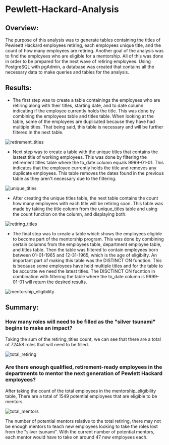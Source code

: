 # Pewlett-Hackard-Analysis
## Overview:

The purpose of this analysis was to generate tables containing the titles of Pewleett Hackard employees retiring, each employees unique title, and the count of how many employees are retiring. Another goal of the analysis was to find the employees who are eligible for a mentorship. All of this was done in order to be prepared for the next wave of retiring employees. Using PostgreSQL with pgAdmin, a database was created that contains all the necessary data to make queries and tables for the analysis.

## Results:

- The first step was to create a table containings the employees who are retiring along with their titles, starting date, and to date column indicating if the employee currently holds the title. This was done by combining the employees table and titles table. When looking at the table, some of the employees are duplicated because they have had multiple titles. That being said, this table is necessary and will be further filtered in the next table.

![retirement_titles](https://user-images.githubusercontent.com/107213807/180091620-2b3bd107-28a2-4da5-b89f-327688882644.png)

- Next step was to create a table with the unique titles that contains the lastest title of working employees. This was done by filtering the retirement titles table where the to_date column equals 9999-01-01. This indicates that the employee currently holds the title and removes any duplicate employees. This table removes the dates found in the previous table as they aren't necessary due to the filtering.

![unique_titles](https://user-images.githubusercontent.com/107213807/180091664-e674094e-48b8-488e-9b40-1bfbdd23b98c.png)

- After creating the unique titles table, the next table contains the count how many employees with each title will be retiring soon. This table was made by taking the title column from the unique_titles table and using the count function on the column, and displaying both.

![retiring_titles](https://user-images.githubusercontent.com/107213807/180092014-839cb34a-acde-49cf-8f9f-7a4b898ff61a.png)

- The final step was to create a table which shows the employees eligible to become part of the mentorship program. This was done by combining certain columns from the employees table, department employee table, and titles table. Then the table was filtered to contain employees born between 01-01-1965 and 12-31-1965, which is the age of eligibilty. An important part of making this table was the DISTINCT ON function. This is because some employees have held multiple titles and for the table to be accurate we need the latest titles. The DISCTINCT ON fucntion in combination with filtering the table where the to_date column is 9999-01-01 will return the desired results.

![mentorship_eligibility](https://user-images.githubusercontent.com/107213807/180564810-aa7d0140-9dfb-4be6-8229-ca4b86b08073.png)

## Summary:

### How many roles will need to be filled as the "silver tsunami" begins to make an impact?
Taking the sum of the retiring_titles count, we can see that there are a total of 72458 roles that will need to be filled.

![total_retiring](https://user-images.githubusercontent.com/107213807/180571933-fca3d73b-b6c0-4fab-93ad-dfb8272529a2.png)

### Are there enough qualified, retirement-ready employees in the departments to mentor the next generation of Pewlett Hackard employees?
After taking the count of the total employees in the mentorship_eligibility table, There are a total of 1549 potential employees that are eligible to be mentors.

![total_mentors](https://user-images.githubusercontent.com/107213807/180572746-bcaa0820-148c-479b-9444-6494b6e47ba9.png)

The number of potential mentors relative to the total retiring, there may not be enough mentors to teach new employees looking to take the roles lost from the "silver tsunami". With the current number of potential mentors, each mentor would have to take on around 47 new employees each. 
